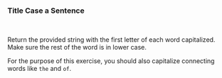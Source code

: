 ### **Title Case a Sentence**

<br>

Return the provided string with the first letter of each word capitalized. Make sure the rest of the word is in lower case.

For the purpose of this exercise, you should also capitalize connecting words like `the` and `of`.

